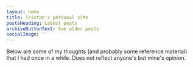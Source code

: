 ```yaml
---
layout: home
title: Tristan's personal site
postsHeading: Latest posts
archiveButtonText: See older posts
socialImage: ''
---
```

Below are some of my thoughts (and probably some reference material) that I had once in a while. Does not reflect anyone's but mine's opinion.
